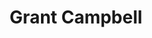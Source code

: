 ---
title: Grant Campbell
role: Faculty of Information & Media Studies, Western University
avatar_filename: avatar.jpg
superuser: false
user_groups:
  - Authors

---